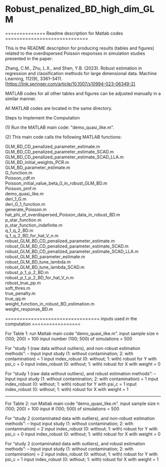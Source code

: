 # Robust_penalized_BD_high_dim_GLM

============== Readme description for Matlab codes =============================

This is the README description for producing results (tables and figures) related to the overdispersed Poisson responses in simulation studies presented in the paper:

Zhang, C.M., Zhu, L.X., and Shen, Y.B. (2023). Robust estimation in regression and classification methods for large dimensional data. Machine Learning, 112(9), 3361–3411. [https://link.springer.com/article/10.1007/s10994-023-06349-2]

MATLAB codes for all other tables and figures can be adjusted manually in a similar manner.

All MATLAB codes are located in the same directory.

Steps to Implement the Computation

(1) Run the MATLAB main code: "demo_quasi_like.m".

(2) This main code calls the following MATLAB functions:

GLM_BD_CD_penalized_parameter_estimate.m                  
GLM_BD_CD_penalized_parameter_estimate_SCAD.m             
GLM_BD_CD_penalized_parameter_estimate_SCAD_LLA.m         
GLM_BD_initial_weights_PCR.m                              
GLM_BD_parameter_estimate.m                               
G_function.m                                              
Poisson_cdf.m                                             
Poisson_initial_value_beta_0_in_robust_GLM_BD.m           
Poisson_pmf.m                                             
demo_quasi_like.m                                         
deri_1_G.m                                                
deri_G_1_function.m                                       
generate_Poisson.m                                        
hat_phi_of_overdispersed_Poisson_data_in_robust_BD.m      
p_star_function.m                                         
p_star_function_indefinite.m                              
q_1_q_2_BD.m                                              
q_1_q_2_BD_for_hat_V_n.m                                  
robust_GLM_BD_CD_penalized_parameter_estimate.m           
robust_GLM_BD_CD_penalized_parameter_estimate_SCAD.m      
robust_GLM_BD_CD_penalized_parameter_estimate_SCAD_LLA.m  
robust_GLM_BD_parameter_estimate.m                        
robust_GLM_BD_tune_lambda.m                               
robust_GLM_BD_tune_lambda_SCAD.m                          
robust_p_1_p_2_BD.m                                       
robust_p_1_p_2_BD_for_hat_V_n.m                           
robust_true_pp.m                                          
soft_thres.m                                              
true_penalty.m                                            
true_qq.m                                                 
weight_function_in_robust_BD_estimation.m                 
weight_response_BD.m               

================================= inputs used in the computation =================

For Table 1: run Matlab main code “demo_quasi_like.m”.
input sample size n (100; 200) = 100
input number (100; 500) of simulations = 500

For “study 1 (raw data without outliers), and non-robust estimation methods”:
– Input
  input study (1: without contamination; 2: with contamination) = 1
  input index_robust (0: without; 1: with) robust for Y with psi_c = 0
  input index_robust (0: without; 1: with) robust for X with weight = 0

For “study 1 (raw data without outliers), and robust estimation methods”:
– Input
  input study (1: without contamination; 2: with contamination) = 1
  input index_robust (0: without; 1: with) robust for Y with psi_c = 1
  input index_robust (0: without; 1: with) robust for X with weight = 1

----------------------------------------------------------------------------------

For Table 2: run Matlab main code “demo_quasi_like.m”.
input sample size n (100; 200) = 100
input # (100; 500) of simulations = 500

For “study 2 (contaminated data with outliers), and non-robust estimation methods”:
– Input
  input study (1: without contamination; 2: with contamination) = 2
  input index_robust (0: without; 1: with) robust for Y with psi_c = 0
  input index_robust (0: without; 1: with) robust for X with weight = 0

For “study 2 (contaminated data with outliers), and robust estimation methods”:
– Input
  input study (1: without contamination; 2: with contamination) = 2
  input index_robust (0: without; 1: with) robust for Y with psi_c = 1
  input index_robust (0: without; 1: with) robust for X with weight = 1
